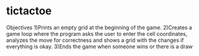 # tictactoe
Objectives
1)Prints an empty grid at the beginning of the game.
2)Creates a game loop where the program asks the user to enter the cell coordinates, analyzes the move for correctness and shows a grid with the changes if everything is okay.
3)Ends the game when someone wins or there is a draw
